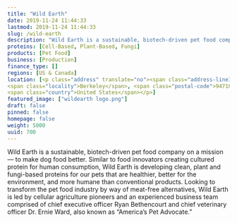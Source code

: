```yaml
---
title: "Wild Earth"
date: 2019-11-24 11:44:33
lastmod: 2019-11-24 11:44:33
slug: /wild-earth
description: "Wild Earth is a sustainable, biotech-driven pet food company on a mission — to make dog food better. Similar to food innovators creating cultured protein for human consumption, Wild Earth is developing clean, plant and fungi-based proteins for our pets that are healthier, better for the environment, and more humane than conventional products."
proteins: [Cell-Based, Plant-Based, Fungi]
products: [Pet Food]
business: [Production]
finance_type: []
regions: [US & Canada]
location: [<p class="address" translate="no"><span class="address-line1">Seventh Street</span><br>
<span class="locality">Berkeley</span>, <span class="postal-code">94710</span><br>
<span class="country">United States</span></p>]
featured_image: ["wildearth logo.png"]
draft: false
pinned: false
homepage: false
weight: 5000
uuid: 700
---
```

<p>Wild Earth is a sustainable, biotech-driven pet food company on a mission — to make dog food better. Similar to food innovators creating cultured protein for human consumption, Wild Earth is developing clean, plant and fungi-based proteins for our pets that are healthier, better for the environment, and more humane than conventional products. Looking to transform the pet food industry by way of meat-free alternatives, Wild Earth is led by cellular agriculture pioneers and an experienced business team comprised of chief executive officer Ryan Bethencourt and chief veterinary officer Dr. Ernie Ward, also known as “America’s Pet Advocate.”</p>
